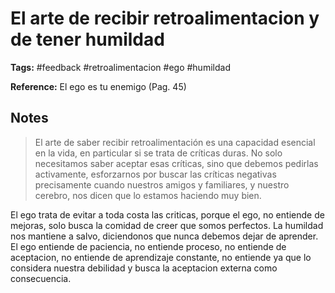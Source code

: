 # El arte de recibir retroalimentacion y de tener humildad

**Tags:** #feedback #retroalimentacion #ego #humildad

**Reference:** El ego es tu enemigo (Pag. 45)

## Notes

> El arte de saber recibir retroalimentación es una capacidad esencial en la vida, en particular si se trata de críticas duras. No solo necesitamos saber aceptar esas críticas, sino que debemos pedirlas activamente, esforzarnos por buscar las críticas negativas precisamente cuando nuestros amigos y familiares, y nuestro cerebro, nos dicen que lo estamos haciendo muy bien.

El ego trata de evitar a toda costa las criticas, porque el ego, no entiende de mejoras, solo busca la comidad de creer que somos perfectos. La humildad nos mantiene a salvo, diciendonos que nunca debemos dejar de aprender. El ego entiende de paciencia, no entiende proceso, no entiende de aceptacion, no entiende de aprendizaje constante, no entiende ya que lo considera nuestra debilidad y busca la aceptacion externa como consecuencia.